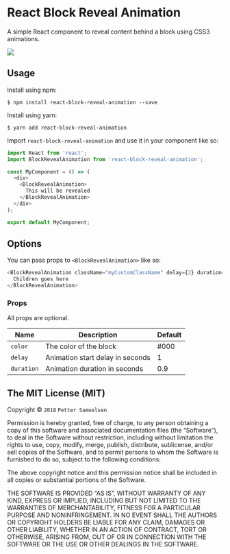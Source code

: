 # React Block Reveal Animation

A simple React component to reveal content behind a block using CSS3 animations.

![](https://user-images.githubusercontent.com/1244867/38920515-b8218792-42f3-11e8-8de4-3349c3542950.png)

## Usage
Install using npm:

```
$ npm install react-block-reveal-animation --save
```

Install using yarn:

```
$ yarn add react-block-reveal-animation
```


Import `react-block-reveal-animation` and use it in your component like so:

```js
import React from 'react';
import BlockRevealAnimation from 'react-block-reveal-animation';

const MyComponent = () => (
  <div>
    <BlockRevealAnimation>
      This will be revealed
    </BlockRevealAnimation>
  </div>
);

export default MyComponent;
```

## Options
You can pass props to `<BlockRevealAnimation>` like so:

```js
<BlockRevealAnimation className="myCustomClassName" delay={2} duration={1} color="#ff0000">
  Children goes here
</BlockRevealAnimation>
```

### Props
All props are optional.

Name | Description | Default
--- | --- | ---
`color` | The color of the block | #000
`delay` | Animation start delay in seconds | 1
`duration` | Animation duration in seconds | 0.9



## The MIT License (MIT)

Copyright © `2018` `Petter Samuelsen`

Permission is hereby granted, free of charge, to any person
obtaining a copy of this software and associated documentation
files (the “Software”), to deal in the Software without
restriction, including without limitation the rights to use,
copy, modify, merge, publish, distribute, sublicense, and/or sell
copies of the Software, and to permit persons to whom the
Software is furnished to do so, subject to the following
conditions:

The above copyright notice and this permission notice shall be
included in all copies or substantial portions of the Software.

THE SOFTWARE IS PROVIDED “AS IS”, WITHOUT WARRANTY OF ANY KIND,
EXPRESS OR IMPLIED, INCLUDING BUT NOT LIMITED TO THE WARRANTIES
OF MERCHANTABILITY, FITNESS FOR A PARTICULAR PURPOSE AND
NONINFRINGEMENT. IN NO EVENT SHALL THE AUTHORS OR COPYRIGHT
HOLDERS BE LIABLE FOR ANY CLAIM, DAMAGES OR OTHER LIABILITY,
WHETHER IN AN ACTION OF CONTRACT, TORT OR OTHERWISE, ARISING
FROM, OUT OF OR IN CONNECTION WITH THE SOFTWARE OR THE USE OR
OTHER DEALINGS IN THE SOFTWARE.

